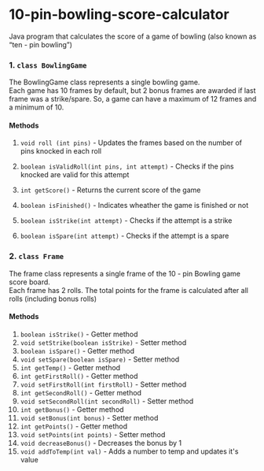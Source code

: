 # 10-pin-bowling-score-calculator

Java program that calculates the score of a game of bowling (also known as “ten - pin
bowling”)

### 1. `class BowlingGame`

The BowlingGame class represents a single bowling game.   
Each game has 10 frames by default, but 2 bonus frames are awarded if last frame was a strike/spare. So, a game can have a maximum of 12 frames and a minimum of 10.

#### Methods 

1. `void roll (int pins)` - Updates the frames based on the number of pins knocked in each roll

2. `boolean isValidRoll(int pins, int attempt)` - Checks if the pins knocked are valid for this attempt

3. `int getScore()` - Returns the current score of the game

4. `boolean isFinished()` - Indicates wheather the game is finished or not

5. `boolean isStrike(int attempt)` - Checks if the attempt is a strike

6. `boolean isSpare(int attempt)` - Checks if the attempt is a spare


### 2. `class Frame`
The frame class represents a single frame of the 10 - pin Bowling game score board.   
Each frame has 2 rolls. The total points for the frame is calculated after all rolls (including bonus rolls)


#### Methods

1. `boolean isStrike()` - Getter method
2. `void setStrike(boolean isStrike)` - Setter method
2. `boolean isSpare()` - Getter method
2. `void setSpare(boolean isSpare)` - Setter method
2. `int getTemp()` - Getter method
2. `int getFirstRoll()` - Getter method
2. `void setFirstRoll(int firstRoll)` - Setter method
2. `int getSecondRoll()` - Getter method
2. `void setSecondRoll(int secondRoll)` - Setter method
2. `int getBonus()` - Getter method
2. `void setBonus(int bonus)` - Setter method
2. `int getPoints()` - Getter method
2. `void setPoints(int points)` - Setter method
2. `void decreaseBonus()` - Decreases the bonus by 1
2. `void addToTemp(int val)` - Adds a number to temp and updates it's value




